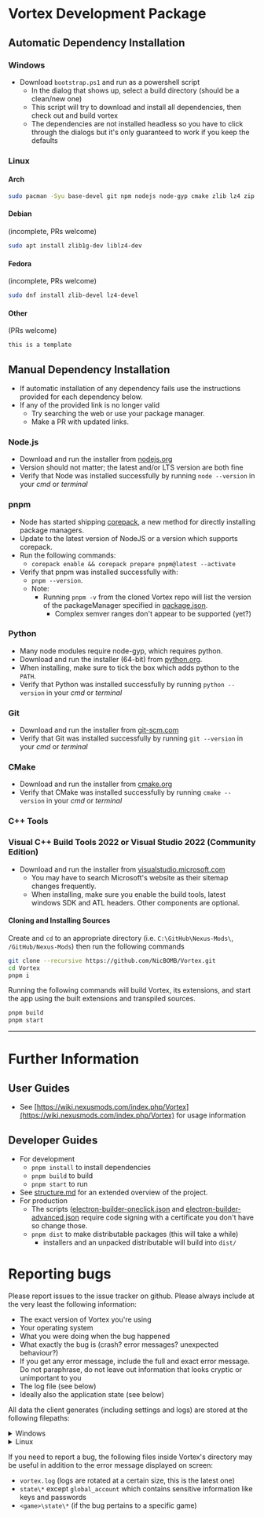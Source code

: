 # Vortex Development Package
## Automatic Dependency Installation
### Windows
- Download `bootstrap.ps1` and run as a powershell script
  - In the dialog that shows up, select a build directory (should be a clean/new one)
  - This script will try to download and install all dependencies, then check out and build vortex
  - The dependencies are not installed headless so you have to click through the dialogs but it's only guaranteed to work if you keep the defaults
### Linux
#### Arch
```sh
sudo pacman -Syu base-devel git npm nodejs node-gyp cmake zlib lz4 zip flatpak-builder
```
#### Debian
(incomplete, PRs welcome)
```sh
sudo apt install zlib1g-dev liblz4-dev
```
#### Fedora
(incomplete, PRs welcome)
```sh
sudo dnf install zlib-devel lz4-devel
```
#### Other
(PRs welcome)
```sh
this is a template
```
## Manual Dependency Installation
- If automatic installation of any dependency fails use the instructions provided for each dependency below.
- If any of the provided link is no longer valid
  - Try searching the web or use your package manager.
  - Make a PR with updated links.
### Node.js
- Download and run the installer from [nodejs.org](https://nodejs.org)
- Version should not matter; the latest and/or LTS version are both fine
- Verify that Node was installed successfully by running `node --version` in your _cmd_ or _terminal_
### pnpm
- Node has started shipping [corepack](https://nodejs.org/api/corepack.html#corepack), a new method for directly installing package managers.
- Update to the latest version of NodeJS or a version which supports corepack.
- Run the following commands:
  - `corepack enable && corepack prepare pnpm@latest --activate`
- Verify that pnpm was installed successfully with:
  - `pnpm --version`.
  - Note:
     - Running `pnpm -v` from the cloned Vortex repo will list the version of the packageManager specified in [package.json](package.json).
       - Complex semver ranges don't appear to be supported (yet?)
### Python
- Many node modules require node-gyp, which requires python.
- Download and run the installer (64-bit) from [python.org](https://www.python.org/downloads/).
- When installing, make sure to tick the box which adds python to the `PATH`.
- Verify that Python was installed successfully by running `python --version` in your _cmd_ or _terminal_
### Git
- Download and run the installer from [git-scm.com](https://git-scm.com/downloads)
- Verify that Git was installed successfully by running `git --version` in your _cmd_ or _terminal_
### CMake
- Download and run the installer from [cmake.org](https://cmake.org/download/)
- Verify that CMake was installed successfully by running `cmake --version` in your _cmd_ or _terminal_
### C++ Tools
### Visual C++ Build Tools 2022 or Visual Studio 2022 (Community Edition)
- Download and run the installer from [visualstudio.microsoft.com](https://visualstudio.microsoft.com/en/downloads/)
  - You may have to search Microsoft's website as their sitemap changes frequently.
  - When installing, make sure you enable the build tools, latest windows SDK and ATL headers. Other components are optional.
#### Cloning and Installing Sources
Create and `cd` to an appropriate directory (i.e. `C:\GitHub\Nexus-Mods\`, `/GitHub/Nexus-Mods`) then run the following commands
```sh
git clone --recursive https://github.com/NicBOMB/Vortex.git
cd Vortex
pnpm i
```
Running the following commands will build Vortex, its extensions, and start the app using the built extensions and transpiled sources.
```sh
pnpm build
pnpm start
```
------
# Further Information
## User Guides
- See [https://wiki.nexusmods.com/index.php/Vortex](https://wiki.nexusmods.com/index.php/Vortex) for usage information
## Developer Guides
- For development
  - `pnpm install` to install dependencies
  - `pnpm build` to build
  - `pnpm start` to run
- See [structure.md](structure.md) for an extended overview of the project.
- For production
  - The scripts ([electron-builder-oneclick.json](electron-builder-oneclick.json) and [electron-builder-advanced.json](electron-builder-advanced.json) require code signing with a certificate you don't have so change those.
  - `pnpm dist` to make distributable packages (this will take a while)
    - installers and an unpacked distributable will build into `dist/`
# Reporting bugs
Please report issues to the issue tracker on github. Please always include at the very least the following information:
- The exact version of Vortex you're using
- Your operating system
- What you were doing when the bug happened
- What exactly the bug is (crash? error messages? unexpected behaviour?)
- If you get any error message, include the full and exact error message. Do not paraphrase, do not leave out information that looks cryptic or unimportant to you
- The log file (see below)
- Ideally also the application state (see below)

All data the client generates (including settings and logs) are stored at the following filepaths:

<details><summary>Windows</summary>

`C:\Users\<username>\AppData\Roaming\Vortex` (releases)

or

`C:\Users\<username>\AppData\Roaming\vortex_devel` (development build)

</details>
<details><summary>Linux</summary>

`/home/<username>/.config/Vortex` (releases)

or

`/home/<username>/.config/vortex_devel` (development build)

or

TBA (flatpak build)

</details>

If you need to report a bug, the following files inside Vortex's directory may be useful in addition to the error message displayed on screen:
- `vortex.log` (logs are rotated at a certain size, this is the latest one)
- `state\*` except `global_account` which contains sensitive information like keys and passwords
- `<game>\state\*` (if the bug pertains to a specific game)
